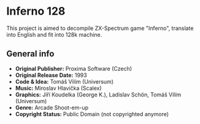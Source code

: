 # Inferno 128

This project is aimed to decompile ZX-Spectrum game "Inferno", translate into English and fit into 128k machine.

## General info

- **Original Publisher:** Proxima Software (Czech)
- **Original Release Date:** 1993
- **Code & Idea:** Tomáš Vilím (Universum)
- **Music:** Miroslav Hlavička (Scalex)
- **Graphics:** Jiří Koudelka (George K.), Ladislav Schön, Tomáš Vilím (Universum)
- **Genre:** Arcade Shoot-em-up
- **Copyright Status:** Public Domain (not copyrighted anymore)
